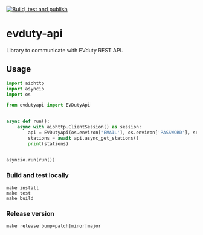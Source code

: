 [![Build, test and publish](https://github.com/happydev-ca/evduty-api/actions/workflows/publish.yml/badge.svg)](https://github.com/happydev-ca/evduty-api/actions/workflows/publish.yml)

# evduty-api

Library to communicate with EVduty REST API.

## Usage

```python
import aiohttp
import asyncio
import os

from evdutyapi import EVDutyApi


async def run():
    async with aiohttp.ClientSession() as session:
        api = EVDutyApi(os.environ['EMAIL'], os.environ['PASSWORD'], session)
        stations = await api.async_get_stations()
        print(stations)


asyncio.run(run())
```

### Build and test locally

```shell
make install
make test
make build
```

### Release version

```shell
make release bump=patch|minor|major
```